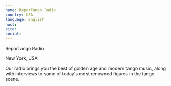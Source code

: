 ```yaml
---
name: ReporTango Radio
country: USA
language: English
host:
site:
social:
---
```

ReporTango Radio

New York, USA

Our radio brings you the best of golden age and modern tango music, along with interviews to some of today's most renowned figures in the tango scene.
